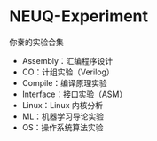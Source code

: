 # NEUQ-Experiment
你秦的实验合集

- Assembly：汇编程序设计
- CO：计组实验（Verilog）
- Compile：编译原理实验
- Interface：接口实验（ASM）
- Linux：Linux 内核分析
- ML：机器学习导论实验
- OS：操作系统算法实验
